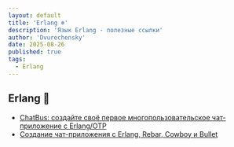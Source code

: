 ```yaml
---
layout: default
title: 'Erlang ❄️'
description: 'Язык Erlang - полезные ссылки'
author: 'Dvurechensky'
date: 2025-08-26
published: true
tags:
  - Erlang
---
```


## Erlang 🚩

- [ChatBus: создайте своё первое многопользовательское чат-приложение с Erlang/OTP](https://medium.com/@kansi/chatbus-build-your-first-multi-user-chat-room-app-with-erlang-otp-b55f72064901)
- [Создание чат-приложения с Erlang, Rebar, Cowboy и Bullet](http://marianoguerra.org/posts/making-a-chat-app-with-erlang-rebar-cowboy-and-bullet.html)
